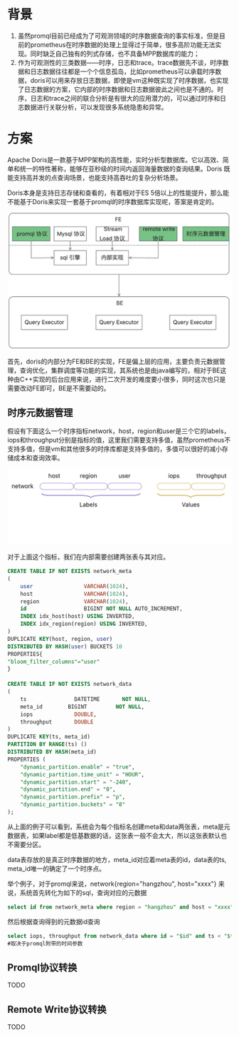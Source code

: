 # 背景
1. 虽然promql目前已经成为了可观测领域的时序数据查询的事实标准，但是目前的prometheus在时序数据的处理上显得过于简单，很多高阶功能无法实现。同时缺乏自己独有的列式存储，也不具备MPP数据库的能力；
2. 作为可观测性的三类数据——时序，日志和trace。trace数据先不谈，时序数据和日志数据往往都是一个个信息孤岛，比如prometheus可以承载时序数据，doris可以用来存放日志数据，即使是vm这种既实现了时序数据，也实现了日志数据的方案，它内部的时序数据和日志数据彼此之间也是不通的。时序，日志和trace之间的联合分析是有很大的应用潜力的，可以通过时序和日志数据进行关联分析，可以发现很多系统隐患和异常。



# 方案
Apache Doris是一款基于MPP架构的高性能，实时分析型数据库。它以高效、简单和统一的特性著称，能够在亚秒级的时间内返回海量数据的查询结果。Doris 既能支持高并发的点查询场景，也能支持高吞吐的复杂分析场景。


Doris本身是支持日志存储和查看的，有着相对于ES 5倍以上的性能提升，那么能不能基于Doris来实现一套基于promql的时序数据库实现呢，答案是肯定的。

![画板](1746416135740-8291a4d5-944f-44f6-8816-164cd7cd15c3.jpeg)



首先，doris的内部分为FE和BE的实现，FE是偏上层的应用，主要负责元数据管理，查询优化，集群调度等功能的实现，其系统也是由java编写的，相对于BE这种由C++实现的后台应用来说，进行二次开发的难度要小很多，同时这次也只是需要改动FE即可，BE是不需要动的。



## 时序元数据管理
假设有下面这么一个时序指标network，host，region和user是三个它的labels，iops和throughput分别是指标的值，这里我们需要支持多值，虽然prometheus不支持多值，但是vm和其他很多的时序库都是支持多值的，多值可以很好的减小存储成本和查询效率。

![画板](1746417071680-136260ad-5af7-4aab-bf7a-fdd4565dbad8.jpeg)



对于上面这个指标，我们在内部需要创建两张表与其对应。

```sql
CREATE TABLE IF NOT EXISTS network_meta
(
    user       			VARCHAR(1024), 
    host       			VARCHAR(1024),
    region       		VARCHAR(1024),
    id           		BIGINT NOT NULL AUTO_INCREMENT,
    INDEX idx_host(host) USING INVERTED,
    INDEX idx_region(region) USING INVERTED,
)
DUPLICATE KEY(host, region, user)
DISTRIBUTED BY HASH(user) BUCKETS 10
PROPERTIES{
"bloom_filter_columns"="user"
}

CREATE TABLE IF NOT EXISTS network_data
(
    ts        		 DATETIME       NOT NULL,
    meta_id        BIGINT         NOT NULL,
    iops      		 DOUBLE,
    throughput 		 DOUBLE
)
DUPLICATE KEY(ts, meta_id)
PARTITION BY RANGE(ts) ()
DISTRIBUTED BY HASH(meta_id)
PROPERTIES (
    "dynamic_partition.enable" = "true",
    "dynamic_partition.time_unit" = "HOUR",
    "dynamic_partition.start" = "-240",
    "dynamic_partition.end" = "0",
    "dynamic_partition.prefix" = "p",
    "dynamic_partition.buckets" = "8"
);

```

从上面的例子可以看到，系统会为每个指标名创建meta和data两张表，meta是元数据表，如果label都是低基数据的话，这张表一般不会太大，所以这张表默认也不需要分区。

data表存放的是真正时序数据的地方，meta_id对应着meta表的id，data表的ts, meta_id唯一的确定了一个时序点。

举个例子，对于promql来说，network{region="hangzhou", host="xxxx"} 来说，系统首先转化为如下的sql，查询对应的元数据

```sql
select id from network_meta where region = "hangzhou" and host = "xxxx"
```



然后根据查询得到的元数据id查询

```sql
select iops, throughput from network_data where id = "$id" and ts < "$ts" 
#取决于promql附带的时间参数
```



## Promql协议转换
TODO



## Remote Write协议转换
TODO



